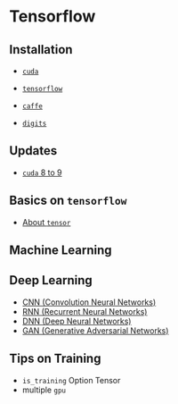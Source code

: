 # Tensorflow

## Installation

* [`cuda`](scripts/Installation/cuda.md)
* [`tensorflow`](scripts/Installation/tensorflow.md)

* [`caffe`](scripts/Installation/caffe.md)
* [`digits`]()


## Updates

* [`cuda` 8 to 9](scripts/Updates/cuda.md)


## Basics on `tensorflow`

* [About `tensor`](scripts/basic/basics.md#basics-on-tensorflow)

## Machine Learning



## Deep Learning
* [CNN (Convolution Neural Networks)]()
* [RNN (Recurrent Neural Networks)]()
* [DNN (Deep Neural Networks)]()
* [GAN (Generative Adversarial Networks)]()


## Tips on Training

* `is_training` Option Tensor
* multiple `gpu`

